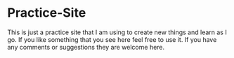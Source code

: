 # Practice-Site
This is just a practice site that I am using to create new things and learn as I go. If you like something that you see here feel free
to use it. If you have any comments or suggestions they are welcome here.

